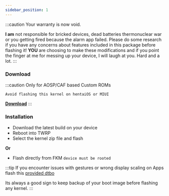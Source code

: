```yaml
---
sidebar_position: 1
---
```


:::caution
Your warranty is now void.

**I am** not responsible for bricked devices, dead batteries
thermonuclear war or you getting fired because the alarm app failed. Please
do some research if you have any concerns about features included in this package
before flashing it! **YOU** are choosing to make these modifications and if
you point the finger at me for messing up your device, I will laugh at you. Hard and a lot.
:::

### Download

:::caution
Only for AOSP/CAF based Custom ROMs

`Avoid flashing this kernel on hentaiOS or MIUI`

[**Download**](https://github.com/UtsavBalar1231/kernel_xiaomi_sm8250/releases/tag/0.3.t)
:::

### Installation

- Download the latest build on your device
- Reboot into TWRP
- Select the kernel zip file and flash

**Or**

- Flash directly from FKM `device must be rooted`

:::tip
If you encounter issues with gestures or wrong display scaling on Apps flash this [provided dtbo](https://github.com/UtsavBalar1231/kernel_xiaomi_sm8250/releases/download/0.3.t/dtbo-gestures-dimensions-scaling.img)

Its always a good sign to keep backup of your boot image before flashing any kernel.
:::
